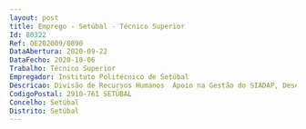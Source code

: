 ```yaml
--- 
layout: post
title: Emprego - Setúbal - Técnico Superior
Id: 80322
Ref: OE202009/0890
DataAbertura: 2020-09-22
DataFecho: 2020-10-06
Trabalho: Técnico Superior
Empregador: Instituto Politécnico de Setúbal
Descricao: Divisão de Recursos Humanos  Apoio na Gestão do SIADAP, Desenvolvimento pessoal e profissional e Recrutamento e Seleção.
CodigoPostal: 2910-761 SETÚBAL
Concelho: Setúbal
Distrito: Setúbal
--- 
```

